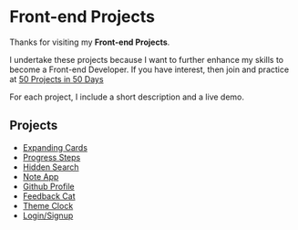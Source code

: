 # Front-end Projects

Thanks for visiting my **Front-end Projects**.

I undertake these projects because I want to further enhance my skills to become a Front-end Developer. If you have interest, then join and practice at [50 Projects in 50 Days](https://50projects50days.com/)

For each project, I include a short description and a live demo.

## Projects
- [Expanding Cards](https://github.com/nguyenthiyenchi/50-projects-50-days/blob/main/1_expanding_cards/readme.md)
- [Progress Steps](https://github.com/nguyenthiyenchi/50-projects-50-days/blob/main/2_progress_steps/readme.md)
- [Hidden Search](https://github.com/nguyenthiyenchi/50-projects-50-days/blob/main/3_background/readme.md)
- [Note App](https://github.com/nguyenthiyenchi/50-projects-50-days/blob/main/4_note_app/readme.md)
- [Github Profile](https://github.com/nguyenthiyenchi/50-projects-50-days/blob/main/5_github_profile/readme.md)
- [Feedback Cat](https://github.com/nguyenthiyenchi/50-projects-50-days/blob/main/6_feedback_cat/readme.md)
- [Theme Clock](https://github.com/nguyenthiyenchi/50-projects-50-days/blob/main/6_feedback_cat/readme.md)
- [Login/Signup](https://github.com/nguyenthiyenchi/50-projects-50-days/blob/main/8_login_signup/readme.md)

